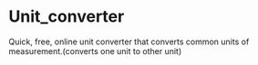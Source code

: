 # Unit_converter
Quick, free, online unit converter that converts common units of measurement.(converts one unit to other unit)
